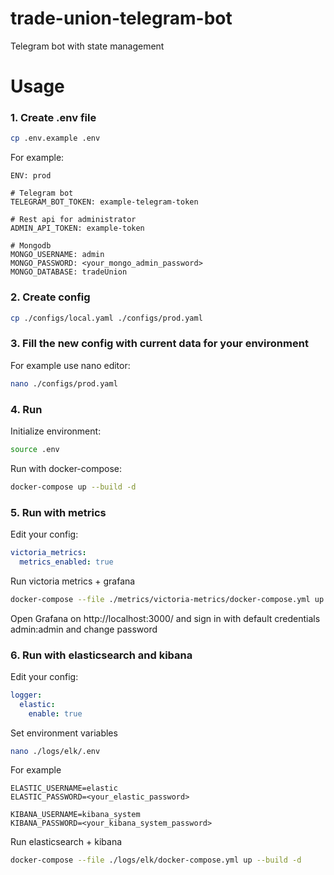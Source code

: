 # trade-union-telegram-bot

Telegram bot with state management

# Usage
### 1. Create .env file
```bash
cp .env.example .env
```
For example:
```dotenv
ENV: prod

# Telegram bot
TELEGRAM_BOT_TOKEN: example-telegram-token

# Rest api for administrator
ADMIN_API_TOKEN: example-token

# Mongodb
MONGO_USERNAME: admin
MONGO_PASSWORD: <your_mongo_admin_password>
MONGO_DATABASE: tradeUnion
```

### 2. Create config
```bash
cp ./configs/local.yaml ./configs/prod.yaml
```

### 3. Fill the new config with current data for your environment
For example use nano editor:
```bash
nano ./configs/prod.yaml
```

### 4. Run
Initialize environment:
```bash
source .env
```
Run with docker-compose:
```bash
docker-compose up --build -d
```

### 5. Run with metrics
Edit your config:
```yaml
victoria_metrics:
  metrics_enabled: true
```
Run victoria metrics + grafana
```bash
docker-compose --file ./metrics/victoria-metrics/docker-compose.yml up --build -d
```
Open Grafana on http://localhost:3000/ and sign in with default credentials admin:admin and change password

### 6. Run with elasticsearch and kibana
Edit your config:
```yaml
logger:
  elastic:
    enable: true
```
Set environment variables
```bash
nano ./logs/elk/.env
```
For example
```dotenv
ELASTIC_USERNAME=elastic
ELASTIC_PASSWORD=<your_elastic_password>

KIBANA_USERNAME=kibana_system
KIBANA_PASSWORD=<your_kibana_system_password>
```

Run elasticsearch + kibana
```bash
docker-compose --file ./logs/elk/docker-compose.yml up --build -d
```
